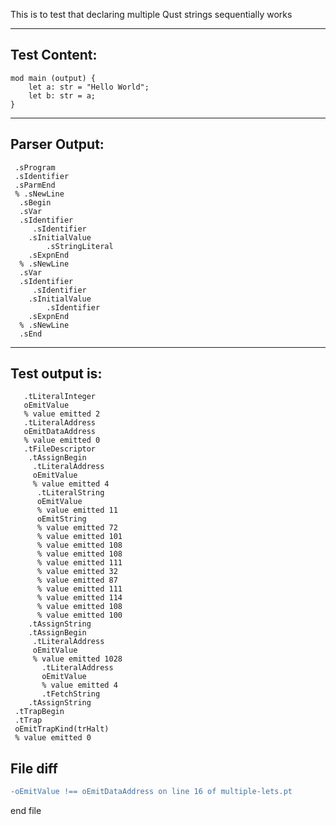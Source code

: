 This is to test that declaring multiple Qust strings sequentially works

-------------------------


Test Content: 
-------------------------
```
mod main (output) { 
    let a: str = "Hello World";
    let b: str = a;
}
```
------------------------


Parser Output: 
-------------------------
```
 .sProgram
 .sIdentifier
 .sParmEnd
 % .sNewLine
  .sBegin
  .sVar
  .sIdentifier
     .sIdentifier
    .sInitialValue
        .sStringLiteral
    .sExpnEnd
  % .sNewLine
  .sVar
  .sIdentifier
     .sIdentifier
    .sInitialValue
        .sIdentifier
    .sExpnEnd
  % .sNewLine
  .sEnd

```
------------------------

Test output is: 
-------------------------
```
   .tLiteralInteger
   oEmitValue
   % value emitted 2
   .tLiteralAddress
   oEmitDataAddress
   % value emitted 0
   .tFileDescriptor
    .tAssignBegin
     .tLiteralAddress
     oEmitValue
     % value emitted 4
      .tLiteralString
      oEmitValue
      % value emitted 11
      oEmitString
      % value emitted 72
      % value emitted 101
      % value emitted 108
      % value emitted 108
      % value emitted 111
      % value emitted 32
      % value emitted 87
      % value emitted 111
      % value emitted 114
      % value emitted 108
      % value emitted 100
    .tAssignString
    .tAssignBegin
     .tLiteralAddress
     oEmitValue
     % value emitted 1028
       .tLiteralAddress
       oEmitValue
       % value emitted 4
       .tFetchString
    .tAssignString
 .tTrapBegin
 .tTrap
 oEmitTrapKind(trHalt)
 % value emitted 0

```



File diff
-------------------------
```diff
-oEmitValue !== oEmitDataAddress on line 16 of multiple-lets.pt

```
end file
